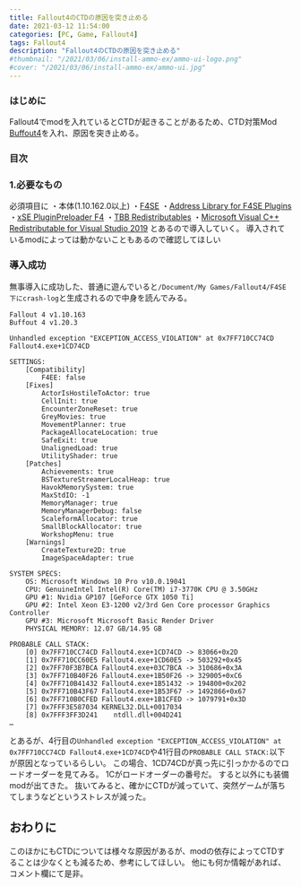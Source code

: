 ```yaml
---
title: Fallout4のCTDの原因を突き止める
date: 2021-03-12 11:54:00
categories: [PC, Game, Fallout4]
tags: Fallout4
description: "Fallout4のCTDの原因を突き止める"
#thumbnail: "/2021/03/06/install-ammo-ex/ammo-ui-logo.png"
#cover: "/2021/03/06/install-ammo-ex/ammo-ui.jpg"
---
```


### はじめに
Fallout4でmodを入れているとCTDが起きることがあるため、CTD対策Mod [Buffout4](https://fallout4.2game.info/detail.php?id=47359)を入れ、原因を突き止める。

### 目次
<!-- toc -->
<!-- more -->
### 1.必要なもの
必須項目に
・本体(1.10.162.0以上)
・[F4SE](https://f4se.silverlock.org/)
・[Address Library for F4SE Plugins](https://fallout4.2game.info/detail.php?id=47327)
・[xSE PluginPreloader F4](https://fallout4.2game.info/detail.php?id=33946)
・[TBB Redistributables](https://www.nexusmods.com/fallout4/mods/47359)
・[Microsoft Visual C++ Redistributable for Visual Studio 2019](https://fallout4.2game.info/jump.php?https://support.microsoft.com/en-us/help/2977003/the-latest-supported-visual-c-downloads)
とあるので導入していく。
導入されているmodによっては動かないこともあるので確認してほしい

### 導入成功
無事導入に成功した、普通に遊んでいると`/Document/My Games/Fallout4/F4SE下にcrash-log`と生成されるので中身を読んでみる。
```log
Fallout 4 v1.10.163
Buffout 4 v1.20.3

Unhandled exception "EXCEPTION_ACCESS_VIOLATION" at 0x7FF710CC74CD Fallout4.exe+1CD74CD

SETTINGS:
	[Compatibility]
		F4EE: false
	[Fixes]
		ActorIsHostileToActor: true
		CellInit: true
		EncounterZoneReset: true
		GreyMovies: true
		MovementPlanner: true
		PackageAllocateLocation: true
		SafeExit: true
		UnalignedLoad: true
		UtilityShader: true
	[Patches]
		Achievements: true
		BSTextureStreamerLocalHeap: true
		HavokMemorySystem: true
		MaxStdIO: -1
		MemoryManager: true
		MemoryManagerDebug: false
		ScaleformAllocator: true
		SmallBlockAllocator: true
		WorkshopMenu: true
	[Warnings]
		CreateTexture2D: true
		ImageSpaceAdapter: true

SYSTEM SPECS:
	OS: Microsoft Windows 10 Pro v10.0.19041
	CPU: GenuineIntel Intel(R) Core(TM) i7-3770K CPU @ 3.50GHz
	GPU #1: Nvidia GP107 [GeForce GTX 1050 Ti]
	GPU #2: Intel Xeon E3-1200 v2/3rd Gen Core processor Graphics Controller
	GPU #3: Microsoft Microsoft Basic Render Driver
	PHYSICAL MEMORY: 12.07 GB/14.95 GB

PROBABLE CALL STACK:
	[0] 0x7FF710CC74CD Fallout4.exe+1CD74CD -> 83066+0x2D
	[1] 0x7FF710CC60E5 Fallout4.exe+1CD60E5 -> 503292+0x45
	[2] 0x7FF70F3B7BCA Fallout4.exe+03C7BCA -> 310686+0x3A
	[3] 0x7FF710B40F26 Fallout4.exe+1B50F26 -> 329005+0xC6
	[4] 0x7FF710B41432 Fallout4.exe+1B51432 -> 194800+0x202
	[5] 0x7FF710B43F67 Fallout4.exe+1B53F67 -> 1492866+0x67
	[6] 0x7FF710B0CFED Fallout4.exe+1B1CFED -> 1079791+0x3D
	[7] 0x7FFF3E587034 KERNEL32.DLL+0017034
	[8] 0x7FFF3FF3D241    ntdll.dll+004D241
…
```
とあるが、4行目の`Unhandled exception "EXCEPTION_ACCESS_VIOLATION" at 0x7FF710CC74CD Fallout4.exe+1CD74CD`や41行目の`PROBABLE CALL STACK:`以下が原因となっているらしい。
この場合、1CD74CDが真っ先に引っかかるのでロードオーダーを見てみる。
1Cがロードオーダーの番号だ。
すると以外にも装備modが出てきた。
抜いてみると、確かにCTDが減っていて、突然ゲームが落ちてしまうなどというストレスが減った。

## おわりに
このほかにもCTDについては様々な原因があるが、modの依存によってCTDすることは少なくとも減るため、参考にしてほしい。
他にも何か情報があれば、コメント欄にて是非。